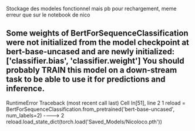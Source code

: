Stockage des modeles fonctionnel mais pb pour rechargement, meme erreur que sur le notebook de nico 

Some weights of BertForSequenceClassification were not initialized from the model checkpoint at bert-base-uncased and are newly initialized: ['classifier.bias', 'classifier.weight']
You should probably TRAIN this model on a down-stream task to be able to use it for predictions and inference.
---------------------------------------------------------------------------
RuntimeError                              Traceback (most recent call last)
Cell In[51], line 2
      1 reload = BertForSequenceClassification.from_pretrained('bert-base-uncased', num_labels=2)
----> 2 reload.load_state_dict(torch.load('Saved_Models/Nicoloco.pth'))
